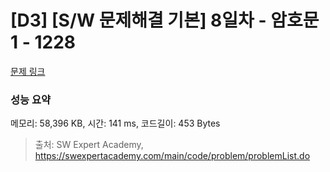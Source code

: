 # [D3] [S/W 문제해결 기본] 8일차 - 암호문1 - 1228 

[문제 링크](https://swexpertacademy.com/main/code/problem/problemDetail.do?contestProbId=AV14w-rKAHACFAYD) 

### 성능 요약

메모리: 58,396 KB, 시간: 141 ms, 코드길이: 453 Bytes



> 출처: SW Expert Academy, https://swexpertacademy.com/main/code/problem/problemList.do